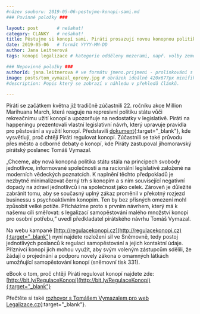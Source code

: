 ```yaml
---
#název souboru: 2019-05-06-pestujme-konopi-sami.md
### Povinné položky ###

layout: post       # nešahat!
category: CLANKY   # nešahat!
title: Pěstujme si konopí sami. Piráti prosazují novou konopnou politiku státu
date: 2019-05-06   # formát YYYY-MM-DD
author: Jana Leitnerová
tags: konopí legalizace # kategorie odděleny mezerami, např. volby zemědělství životní-prostředí piráti (viz https://jihomoravsky.pirati.cz/tags/)

### Nepovinné položky ###
authorId: jana.leitnerova # ve formátu jmeno.prijmeni - prolinkování s profilem přes uid
image: posts/tom_vymazal_opreny.jpg # obrázek ideálně 420x677px minifikovaný přes https://tinypng.com/
#description: Popis který se zobrazí v náhledu v přehledů článků.

---
```


Piráti se začátkem května již tradičně zúčastnili 22. ročníku akce Million Marihuana March, která reaguje na represivní politiku státu vůči rekreačnímu užití konopí a upozorňuje na nedostatky v legislativě. Piráti na happeningu prezentovali vlastní legislativní návrh, který upravuje pravidla pro pěstování a využití konopí. Představili [dokument](https://www.pirati.cz/assets/pdf/ebook-regulace-konopi.pdf){:target="_blank"}, kde vysvětlují, proč chtějí Piráti regulovat konopí. Zúčastnili se také průvodu přes město a odborné debaty o konopí, kde Piráty zastupoval jihomoravský pirátský poslanec Tomáš Vymazal.

„Chceme, aby nová konopná politika státu stála na principech svobody jednotlivce, informované společnosti a na racionální legislativě založené na moderních vědeckých poznatcích. K naplnění těchto předpokladů je nezbytné minimalizovat černý trh s konopím a s ním související negativní dopady na zdraví jednotlivců i na společnost jako celek. Zároveň je důležité zabránit tomu, aby se současný uplný zákaz proměnil v překotný rozjezd businessu s psychoaktivním konopím. Ten by bez přísných omezení mohl způsobit velké potíže. Přicházíme proto s prvním návrhem, který má k našemu cíli směřovat: s legalizací samopěstování malého množství konopí pro osobní potřebu,” uvedl předkladatel pirátského návrhu Tomáš Vymazal.

Na webu kampaně [http://regulacekonopi.cz](http://regulacekonopi.cz){:target="_blank"} nyní najdete rozložení sil ve Sněmovně, tedy postoj jednotlivých poslanců k regulaci samopěstování a jejich kontaktní údaje. Příznivci konopí jich mohou využít, aby svým voleným zástupcům sdělili, že žádají o projednání a podporu novely zákona o omamných látkách umožňující samopěstování konopí (sněmovní tisk 331).

eBook o tom, proč chtějí Piráti regulovat konopí najdete zde: [http://bit.ly/RegulaceKonopi](http://bit.ly/RegulaceKonopi){:target="_blank"}

Přečtěte si také [rozhovor s Tomášem Vymazalem pro web Legalizace.cz](http://www.magazin-legalizace.cz/cs/articles/detail/3527-tomas-vymazal-prohibice-je-naprosty-nesmysl){:target="_blank"}.
